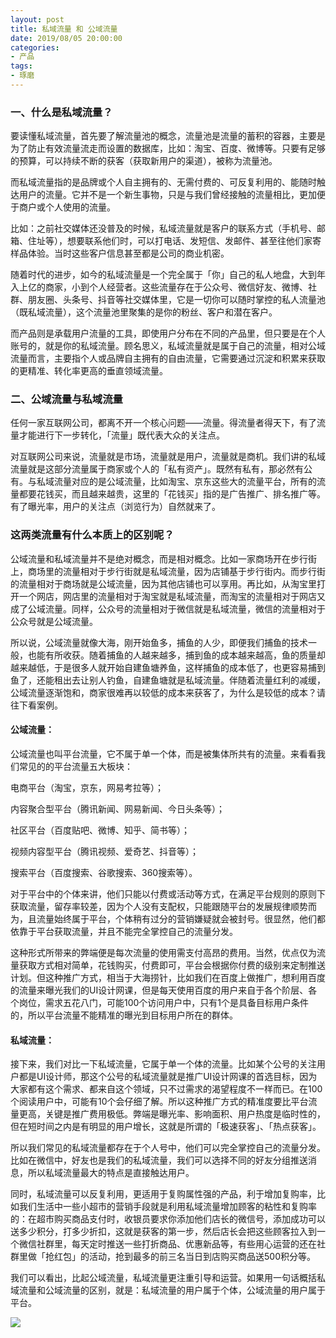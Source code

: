 ```yaml
---
layout: post
title: 私域流量 和 公域流量
date: 2019/08/05 20:00:00
categories:
- 产品
tags:
- 琢磨
---
```


### 一、什么是私域流量？

要读懂私域流量，首先要了解流量池的概念，流量池是流量的蓄积的容器，主要是为了防止有效流量流走而设置的数据库，比如：淘宝、百度、微博等。只要有足够的预算，可以持续不断的获客（获取新用户的渠道），被称为流量池。

而私域流量指的是品牌或个人自主拥有的、无需付费的、可反复利用的、能随时触达用户的流量。它并不是一个新生事物，只是与我们曾经接触的流量相比，更加便于商户或个人使用的流量。

比如：之前社交媒体还没普及的时候，私域流量就是客户的联系方式（手机号、邮箱、住址等），想要联系他们时，可以打电话、发短信、发邮件、甚至往他们家寄样品体验。当时这些客户信息甚至都是公司的商业机密。

随着时代的进步，如今的私域流量是一个完全属于「你」自己的私人地盘，大到年入上亿的商家，小到个人经营者。这些流量存在于公众号、微信好友、微博、社群、朋友圈、头条号、抖音等社交媒体里，它是一切你可以随时掌控的私人流量池（既私域流量），这个流量池里聚集的是你的粉丝、客户和潜在客户。

而产品则是承载用户流量的工具，即使用户分布在不同的产品里，但只要是在个人账号的，就是你的私域流量。顾名思义，私域流量就是属于自己的流量，相对公域流量而言，主要指个人或品牌自主拥有的自由流量，它需要通过沉淀和积累来获取的更精准、转化率更高的垂直领域流量。

### 二、公域流量与私域流量

任何一家互联网公司，都离不开一个核心问题——流量。得流量者得天下，有了流量才能进行下一步转化，「流量」既代表大众的关注点。

对互联网公司来说，流量就是市场，流量就是用户，流量就是商机。我们讲的私域流量就是这部分流量属于商家或个人的「私有资产」。既然有私有，那必然有公有。与私域流量对应的是公域流量，比如淘宝、京东这些大的流量平台，所有的流量都要花钱买，而且越来越贵，这里的「花钱买」指的是广告推广、排名推广等。有了曝光率，用户的关注点（浏览行为）自然就来了。

### 这两类流量有什么本质上的区别呢？

公域流量和私域流量并不是绝对概念，而是相对概念。比如一家商场开在步行街上，商场里的流量相对于步行街就是私域流量，因为店铺基于步行街内。而步行街的流量相对于商场就是公域流量，因为其他店铺也可以享用。再比如，从淘宝里打开一个网店，网店里的流量相对于淘宝就是私域流量，而淘宝的流量相对于网店又成了公域流量。同样，公众号的流量相对于微信就是私域流量，微信的流量相对于公众号就是公域流量。

所以说，公域流量就像大海，刚开始鱼多，捕鱼的人少，即便我们捕鱼的技术一般，也能有所收获。随着捕鱼的人越来越多，捕到鱼的成本越来越高，鱼的质量却越来越低，于是很多人就开始自建鱼塘养鱼，这样捕鱼的成本低了，也更容易捕到鱼了，还能租出去让别人钓鱼，自建鱼塘就是私域流量。伴随着流量红利的减缓，公域流量逐渐饱和，商家很难再以较低的成本来获客了，为什么是较低的成本？请往下看案例。

#### 公域流量：

公域流量也叫平台流量，它不属于单一个体，而是被集体所共有的流量。来看看我们常见的的平台流量五大板块：

电商平台（淘宝，京东，网易考拉等）；

内容聚合型平台（腾讯新闻、网易新闻、今日头条等）；

社区平台（百度贴吧、微博、知乎、简书等）；

视频内容型平台（腾讯视频、爱奇艺、抖音等）；

搜索平台（百度搜索、谷歌搜索、360搜索等）。

对于平台中的个体来讲，他们只能以付费或活动等方式，在满足平台规则的原则下获取流量，留存率较差，因为个人没有支配权，只能跟随平台的发展规律顺势而为，且流量始终属于平台，个体稍有过分的营销嫌疑就会被封号。很显然，他们都依靠于平台获取流量，并且不能完全掌控自己的流量分发。

这种形式所带来的弊端便是每次流量的使用需支付高昂的费用。当然，优点仅为流量获取方式相对简单，花钱购买，付费即可，平台会根据你付费的级别来定制推送计划。但这种推广方式，相当于大海捞针，比如我们在百度上做推广，想利用百度的流量来曝光我们的UI设计网课，但是每天使用百度的用户来自于各个阶层、各个岗位，需求五花八门，可能100个访问用户中，只有1个是具备目标用户条件的，所以平台流量不能精准的曝光到目标用户所在的群体。

#### 私域流量：

接下来，我们对比一下私域流量，它属于单一个体的流量。比如某个公号的关注用户都是UI设计师，那这个公号的私域流量就是推广UI设计网课的首选目标，因为大家都有这个需求、都来自这个领域，只不过需求的渴望程度不一样而已。在100个阅读用户中，可能有10个会仔细了解。所以这种推广方式的精准度要比平台流量更高，关键是推广费用极低。弊端是曝光率、影响面积、用户热度是临时性的，但在短时间之内是有明显的用户增长，这就是所谓的「极速获客」、「热点获客」。

所以我们常见的私域流量都存在于个人号中，他们可以完全掌控自己的流量分发。比如在微信中，好友也是我们的私域流量，我们可以选择不同的好友分组推送消息，所以私域流量最大的特点是直接触达用户。

同时，私域流量可以反复利用，更适用于复购属性强的产品，利于增加复购率，比如我们生活中一些小超市的营销手段就是利用私域流量增加顾客的粘性和复购率的：在超市购买商品支付时，收银员要求你添加他们店长的微信号，添加成功可以送多少积分，打多少折扣，这就是获客的第一步，然后店长会把这些顾客拉入到一个微信社群里，每天定时推送一些打折商品、优惠新品等，有些用心运营的还在社群里做「抢红包」的活动，抢到最多的前三名当日到店购买商品送500积分等。

我们可以看出，比起公域流量，私域流量更注重引导和运营。如果用一句话概括私域流量和公域流量的区别，就是：私域流量的用户属于个体，公域流量的用户属于平台。

![](http://pics.naaln.com/blog/2019-08-13-123058.jpg)